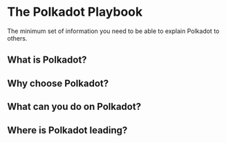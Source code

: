 # The Polkadot Playbook

The minimum set of information you need to be able to explain Polkadot to others.

## What is Polkadot?

## Why choose Polkadot?

## What can you do on Polkadot?

## Where is Polkadot leading?

